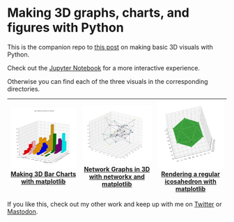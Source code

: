 # Making 3D graphs, charts, and figures with Python

This is the companion repo to [this post](https://seeinglogic.com/posts/python-3d-intro/) on making basic 3D visuals with Python.

Check out the [Jupyter Notebook](./demo_notebook.ipynb) for a more interactive experience.

Otherwise you can find each of the three visuals in the corresponding directories.

| ![3D Bar chart](./pictures/3d_bar_chart.png) [Making 3D Bar Charts with matplotlib](./bar_charts/) | ![3D Network graph](./pictures/3d_network_graph.png) [Network Graphs in 3D with networkx and matplotlib](./network_graphs/) |  ![Regular icosahedron](./pictures/icosahedron.png)  [Rendering a regular icosahedron with matplotlib](./icosahedron/) |
|-|-|-|

If you like this, check out my other work and keep up with me on
[Twitter](https://twitter.com/seeinglogic) or
[Mastodon](https://infosec.exchange/@seeinglogic).
